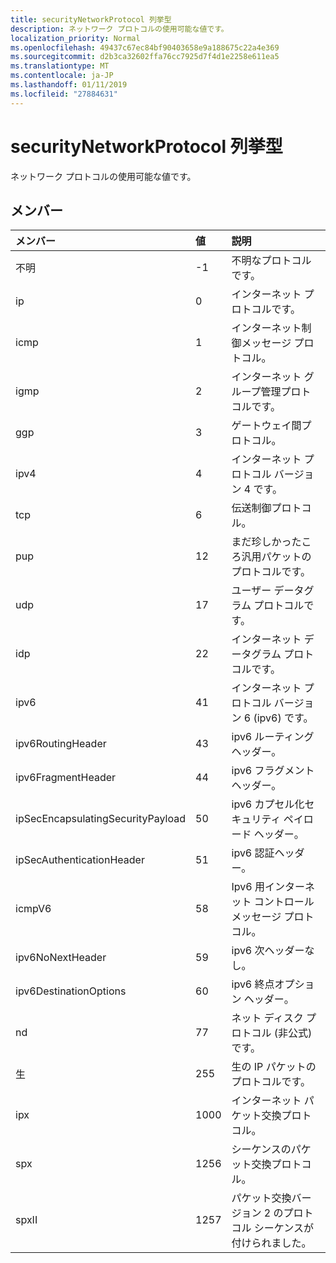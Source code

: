 ```yaml
---
title: securityNetworkProtocol 列挙型
description: ネットワーク プロトコルの使用可能な値です。
localization_priority: Normal
ms.openlocfilehash: 49437c67ec84bf90403658e9a188675c22a4e369
ms.sourcegitcommit: d2b3ca32602ffa76cc7925d7f4d1e2258e611ea5
ms.translationtype: MT
ms.contentlocale: ja-JP
ms.lasthandoff: 01/11/2019
ms.locfileid: "27884631"
---
```

# <a name="securitynetworkprotocol-enum-type"></a>securityNetworkProtocol 列挙型

ネットワーク プロトコルの使用可能な値です。

## <a name="members"></a>メンバー

|メンバー|値|説明|
|:---|:---|:---|
|不明|-1|不明なプロトコルです。|
|ip|0|インターネット プロトコルです。|
|icmp|1| インターネット制御メッセージ プロトコル。|
|igmp|2| インターネット グループ管理プロトコルです。|
|ggp|3| ゲートウェイ間プロトコル。|
|ipv4|4| インターネット プロトコル バージョン 4 です。|
|tcp|6| 伝送制御プロトコル。|
|pup|12| まだ珍しかったころ汎用パケットのプロトコルです。|
|udp|17| ユーザー データグラム プロトコルです。|
|idp|22| インターネット データグラム プロトコルです。|
|ipv6|41| インターネット プロトコル バージョン 6 (ipv6) です。|
|ipv6RoutingHeader|43| ipv6 ルーティング ヘッダー。|
|ipv6FragmentHeader|44| ipv6 フラグメント ヘッダー。|
|ipSecEncapsulatingSecurityPayload|50| ipv6 カプセル化セキュリティ ペイロード ヘッダー。|
|ipSecAuthenticationHeader|51| ipv6 認証ヘッダー。|
|icmpV6|58| Ipv6 用インターネット コントロール メッセージ プロトコル。|
|ipv6NoNextHeader|59| ipv6 次ヘッダーなし。|
|ipv6DestinationOptions|60| ipv6 終点オプション ヘッダー。|
|nd|77| ネット ディスク プロトコル (非公式) です。|
|生|255| 生の IP パケットのプロトコルです。|
|ipx|1000| インターネット パケット交換プロトコル。|
|spx|1256| シーケンスのパケット交換プロトコル。|
|spxII|1257| パケット交換バージョン 2 のプロトコル シーケンスが付けられました。|
